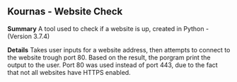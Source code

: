 ## Kournas - Website Check
**Summary**
A tool used to check if a website is up, created in Python - (Version 3.7.4)

**Details**
Takes user inputs for a website address, then attempts to connect to the website trough port 80. Based on the result, the porgram print the output to the user. Port 80 was used instead of port 443, due to the fact that not all websites have HTTPS enabled.

